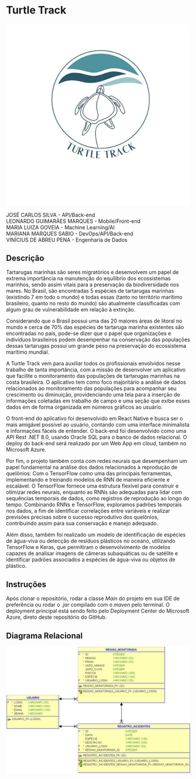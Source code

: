 # Turtle Track

![Logo](/assets/images/logo.jpg)

JOSÉ CARLOS SILVA - API/Back-end  
LEONARDO GUIMARÃES MARQUES - Mobile/Front-end  
MARIA LUIZA GOVEIA - Machine Learning/AI  
MARIANA MARQUES SABIO - DevOps/API/Back-end  
VINÍCIUS DE ABREU PENA - Engenharia de Dados  

## Descrição

Tartarugas marinhas são seres migratórios e desenvolvem um papel de extrema importância na manutenção do equilíbrio dos ecossistemas marinhos, sendo assim vitais para a preservação da biodiversidade nos mares. No Brasil, são encontradas 5 espécies de tartarugas marinhas (existindo 7 em todo o mundo) e todas essas (tanto no território marítimo brasileiro, quanto no resto do mundo) são atualmente classificadas com algum grau de vulnerabilidade em relação à extinção.

Considerando que o Brasil possui uma das 20 maiores áreas de litoral no mundo e cerca de 70% das espécies de tartaruga marinha existentes são encontradas no país, pode-se dizer que o papel que organizações e indivíduos brasileiros podem desempenhar na conservação das populações dessas tartarugas possui um grande peso na preservação do ecossistema marítimo mundial.

A Turtle Track vem para auxiliar todos os profissionais envolvidos nesse trabalho de tanta importância, com a missão de desenvolver um aplicativo que facilite o monitoramento das populações de tartarugas marinhas na costa brasileira. O aplicativo tem como foco majoritário a análise de dados relacionados ao monitoramento das populações para acompanhar seu crescimento ou diminuição, providenciando uma tela para a inserção de informações coletadas em trabalho de campo e uma seção que exibe esses dados em de forma organizada em números gráficos ao usuário.

O front-end do aplicativo foi desenvolvido em React Native e busca ser o mais amigável possível ao usuário, contando com uma interface minimalista e informações fáceis de entender. O back-end foi desenvolvido como uma API Rest .NET 8.0, usando Oracle SQL para o banco de dados relacional. O deploy do back-end será realizado por um Web App em cloud, também no Microsoft Azure.

Por fim, o projeto também conta com redes neurais que desempenham um papel fundamental na análise dos dados relacionados à reprodução de quelônios: Com o TensorFlow como uma das principais ferramentas, implementando e treinando modelos de RNN de maneira eficiente e escalável. O TensorFlow fornece uma estrutura flexível para construir e otimizar redes neurais, enquanto as RNNs são adequadas para lidar com sequências temporais de dados, como registros de reprodução ao longo do tempo. Combinando RNNs e TensorFlow, exploramos padrões temporais nos dados, a fim de identificar correlações entre variáveis ​​e realizar previsões precisas sobre o sucesso reprodutivo dos quelônios, contribuindo assim para sua conservação e manejo adequado.

Além disso, também foi realizado um modelo de identificação de espécies de água-viva ou detecção de resíduos plásticos no oceano, utilizando TensorFlow e Keras, que permitiram o desenvolvimento de modelos capazes de analisar imagens de câmeras subaquáticas ou de satélite e identificar padrões associados a espécies de água-viva ou objetos de plástico.

## Instruções

Após clonar o repositório, rodar a classe _Main_ do projeto em sua IDE de preferência ou rodar o _.jar_ compilado com o _maven_ pelo terminal. O deployment principal está sendo feito pelo Deployment Center do Microsoft Azure, direto deste repositório do GitHub.

## Diagrama Relacional

![Diagrama Relacional](/assets/images/relacional.jpg)
